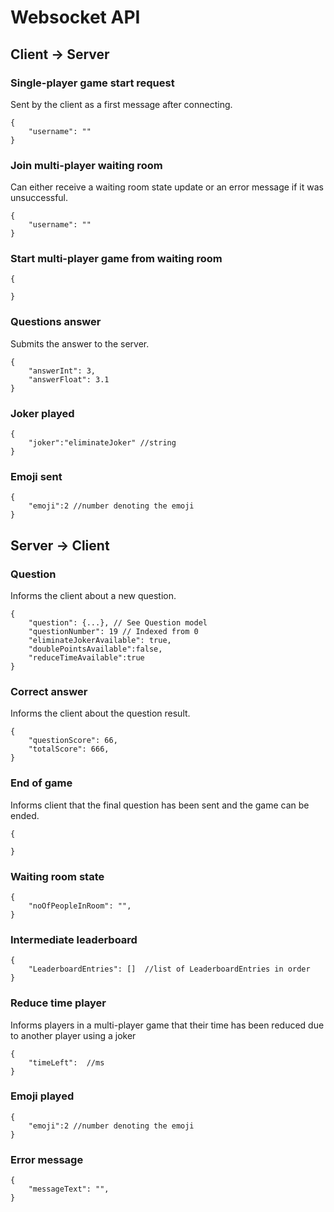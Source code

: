 # Websocket API

## Client -> Server

### Single-player game start request
Sent by the client as a first message after connecting.
```
{
    "username": ""
}
```
### Join multi-player waiting room
Can either receive a waiting room state update or an error message if it was unsuccessful. 
```
{
    "username": ""
}
```

### Start multi-player game from waiting room
```
{

}
```

### Questions answer
Submits the answer to the server.
```
{
    "answerInt": 3,
    "answerFloat": 3.1
}
```
### Joker played 
```
{
    "joker":"eliminateJoker" //string
}
```
### Emoji sent 
```
{
    "emoji":2 //number denoting the emoji
}
```


## Server -> Client

### Question
Informs the client about a new question.
```
{
    "question": {...}, // See Question model
    "questionNumber": 19 // Indexed from 0
    "eliminateJokerAvailable": true,
    "doublePointsAvailable":false,
    "reduceTimeAvailable":true
}
```
### Correct answer
Informs the client about the question result.
```
{
    "questionScore": 66,
    "totalScore": 666,
}
```
### End of game
Informs client that the final question has been sent and the game can be ended. 
```
{

}
```

### Waiting room state
```
{
    "noOfPeopleInRoom": "",
}
```
### Intermediate leaderboard
```
{
    "LeaderboardEntries": []  //list of LeaderboardEntries in order
}
```


### Reduce time player
Informs players in a multi-player game that their time has been reduced due to another player using a joker
```
{
    "timeLeft":  //ms
}
```

### Emoji played
```
{
    "emoji":2 //number denoting the emoji
}
```

### Error message
```
{
    "messageText": "",
}
```

